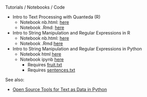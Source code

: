 Tutorials / Notebooks / Code

* Intro to Text Processing with Quanteda (R)
    * Notebook nb.html: [here](https://burtmonroe.github.io/TextAsDataCourse/Tutorials/TADA-IntroToQuanteda.nb.html)    
    * Notebook .Rmd: [here](https://burtmonroe.github.io/TextAsDataCourse/Tutorials/TADA-IntroToQuanteda.Rmd)
* Intro to String Manipulation and Regular Expressions in R
    * Notebook nb.html: [here](https://burtmonroe.github.io/TextAsDataCourse/Tutorials/TADA-IntroToTextManipulation.nb.html)
    * Notebook .Rmd [here](https://burtmonroe.github.io/TextAsDataCourse/Tutorials/TADA-IntroToTextManipulation.Rmd)
* Intro to String Manipulation and Regular Expressions in Python
    * Notebook html [here](https://burtmonroe.github.io/TextAsDataCourse/Tutorials/Intro%2Bto%2BString%2BManipulation%2Band%2BRegular%2BExpressions%2Bin%2BPython.html)
    * Notebook ipynb [here](https://burtmonroe.github.io/TextAsDataCourse/Tutorials/Intro%2Bto%2BString%2BManipulation%2Band%2BRegular%2BExpressions%2Bin%2BPython.ipynb)
        * Requires [fruit.txt](https://burtmonroe.github.io/TextAsDataCourse/Tutorials/fruit.txt)
        * Requires [sentences.txt](https://burtmonroe.github.io/TextAsDataCourse/Tutorials/sentences.txt)

See also:
* [Open Source Tools for Text as Data in Python](https://burtmonroe.github.io/TextAsDataCourse/Notes/PythonText/)
